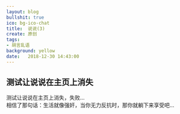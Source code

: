 ```yaml
---
layout: blog
bullshit: true
ico: bg-ico-chat
title:  说说(3)
create: 原创
tags:
- 胡言乱语
background: yellow
date:   2018-12-30 14:43:00
---
```


## 测试让说说在主页上消失  

测试让说说在主页上消失，失败...  
相信了那句话：生活就像强奸，当你无力反抗时，那你就躺下来享受吧...
